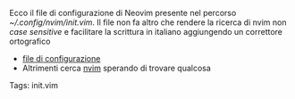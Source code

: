 Ecco il file di configurazione di Neovim presente nel percorso *~/.config/nvim/init.vim*. Il file non fa altro che rendere la ricerca di nvim non *case sensitive* e facilitare la scrittura in italiano aggiungendo un correttore ortografico 

- [file di configurazione](init.vim)
- Altrimenti cerca [nvim](?q=nvim) sperando di trovare qualcosa

Tags:
init.vim
